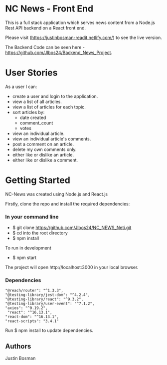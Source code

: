 # NC News - Front End

This is a full stack application which serves news content from a Node.js Rest API backend on a React front end.

Please visit (https://justinbosman-readit.netlify.com/) to see the live version.

The Backend Code can be seen here - https://github.com/Jlbos24/Backend_News_Project.

# User Stories

As a user I can:

- create a user and login to the application.
- view a list of all articles.
- view a list of articles for each topic.
- sort articles by:
  - date created
  - comment_count
  - votes
- view an individual article.
- view an individual article's comments.
- post a comment on an article.
- delete my own comments only.
- either like or dislike an article.
- either like or dislike a comment.

# Getting Started

NC-News was created using Node.js and React.js

Firstly, clone the repo and install the required dependencies:

### In your command line

- \$ git clone https://github.com/Jlbos24/NC_NEWS_Neti.git
- \$ cd into the root directory
- \$ npm install

To run in development

- \$ npm start

The project will open http://localhost:3000 in your local browser.

### Dependencies

    "@reach/router": "^1.3.3",
    "@testing-library/jest-dom": "^4.2.4",
    "@testing-library/react": "^9.3.2",
    "@testing-library/user-event": "^7.1.2",
    "axios": "^0.19.2",
     "react": "^16.13.1",
    "react-dom": "^16.13.1",
    "react-scripts": "3.4.1"

Run \$ npm install to update dependencies.

## Authors

Justin Bosman
